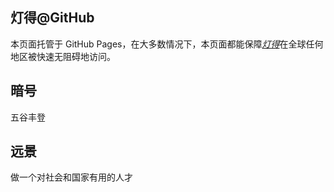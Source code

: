 ## 灯得@GitHub

本页面托管于 GitHub Pages，在大多数情况下，本页面都能保障[*灯得*](https://iyideng.fun)在全球任何地区被快速无阻碍地访问。

## 暗号
五谷丰登

## 远景
做一个对社会和国家有用的人才
